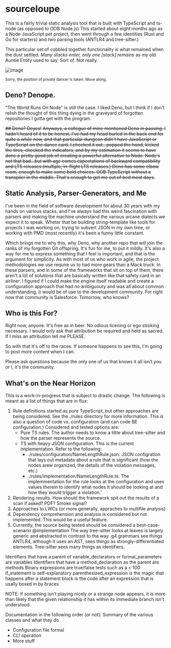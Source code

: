 # sourceloupe


This is a fairly trivial static analysis tool that is built with TypeScript and ts-node (as opposed to OOB Node.js) This started about eight months ago as a Node JavaScript pet project, then went through a few identities (Rust and Go for starters) and two parsing tools (ANTLR4 and tree-sitter.)

This particular set of cobbled together functionality is what remained when the dust settled. *Many stacks enter, only one [stack] remains* as my old Auntie Entity used to say. Sort of. Not really.

![image](https://github.com/user-attachments/assets/1fcd77a0-9803-49e8-9f9c-947dd53a64ef)

<sub>Sorry, the position of private dancer is taken. Move along.</sub>

## Deno? Denope.
"The World Runs On Node" is still the case. I liked Deno, but I think if I don't relish the thought of this thing dying in the graveyard of forgotten repositories I gotta get with the program.

~~## Deno? Deyes!~~
~~Anyways, a collegue of mine mentioned Deno in passing. I hadn't heard of it to be honest. I've had my head buried in the back end for quite a while now, and that particular dungeon didn't have JavaScript or TypeScript on the dance card. I checked it out...popped the hood, kicked the tires, checked the indicators, and by my estimation it seems to have done a pretty good job of creating a powerful alternative to Node. Node's not that bad...but with age comes expectations of backward compatibility and LTS releases (multiple, in-flight LTS releases.) Deno has some elbow room, enough to make some bold choices. OOB TypeScript without a transpiler in the middle. That's enough to get me out of bed most days.~~

## Static Analysis, Parser-Generators, and Me
I've been in the field of software development for about 30 years with my hands on various stacks, and I've always had this weird fascination with parsers and making the machine understand the various arcane dialects we expect it to speak. Wheter that be building string-template like tools for projects I was working on, trying to subvert JSON in my own time, or working with PMD (most recently) it's been a funny little constant.

Which brings me to why this, why Deno, why another repo that will join the ranks of my forgotten Git offspring. It's fun for me, to put it mildly. It's also a way for me to express something that I feel is important, and that is the argument for simplicity. As with most of us who work in agile, the project methodologies we use require us to had more gears than a Mack truck. In these parsers, and in some of the frameworks that sit on top of them, there aren't a lot of solutions that are basically written like that safety card in an airliner. I figured if I could make the engine itself readable and create a configuration approach that had no ambiguouty and was all about common understanding, it would be of use to the development community. For right now that community is Salesforce. Tomorrow, who knows?

## Who is this For?

Right now, anyone. It's free as in beer. No odious licening or ego stroking necessary. I would only ask that attribution be required and held as sacred. If I miss an attribution tell me PLEASE.

So with that it's off to the races. If someone happens to see this, I'm going to post more content when I can. 

Please ask questions because the only one of us that knows it all isn't you or I, it's the community.

## What's on the Near Horizon

This is a work-in-progress that is subject to drastic change. The following is meant as a list of things that are in flux:
1. Rule definitions started as pure TypeScript, but other approaches are being considered. See the ./rules directory for more information. This is also a question of code vs. configuration (and can code BE configuration.) Considered and tested options are:
    - Pure TS rules. The author needs to know a little about tree-sitter and how the parser represents the source.
    - TS with heavy JSON configuration. This is the current implementation. Refer to the following:
        - ./rules/configuration/NameLengthRule.json:    JSON configration that lays out metadata about a rule that is significant (how the nodes arew organized, the details of the violation messages, etc.)
        - ./rules/implementation/NameLengthRule.ts:     The implemmentation for the rule looks at the configuration and uses values therein to identify what nodes it should be looking at and how they would trigger a violation.'
2. Rendering results. How should the framework spit out the results of a scan if asked? PDF? Smoke signal?
3. Approaches to LWCs (or more generally, appraches to multifile analysis)
4. Dependency comprehension and analysis is considered but not implemented. This would be a useful feature.
5. Currently, the source being tested should be considered a best-case-scenario
@implementation The way tree-sitter looks at leaves is largely generic and abstracted in contrast to the way .g4 grammars see things
ANTLR4, although it uses an AST, sees things as strongly-differentiated elements. Tree-sitter sees many things as identifiers.

Identifiers that have a parent of variable_declarators or formal_parameters are variables
Identifiers that have a method_declaration as the parent are methods
Binary expressions are true/false tests such as a < 100
if_statement is self-explanatory
parenthesized_expression is the magic that happens after a statement
block is the code after an expression that is usally boxed in by braces

NOTE: If something isn't playing nicely or a strange node appears, it is more than likely that the given relationship it has within its immediate branch isn't understood.




Documentation in the following order (or not):
Summary of the various classes and what they do
* Configuration file formal
* CLI operation
* More stuff